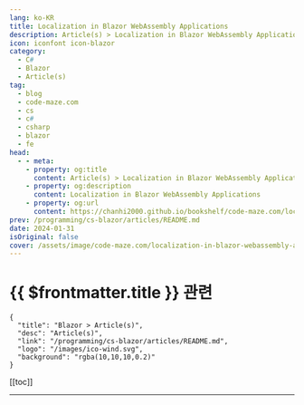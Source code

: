 ```yaml
---
lang: ko-KR
title: Localization in Blazor WebAssembly Applications
description: Article(s) > Localization in Blazor WebAssembly Applications
icon: iconfont icon-blazor
category: 
  - C#
  - Blazor
  - Article(s)
tag: 
  - blog
  - code-maze.com
  - cs
  - c#
  - csharp
  - blazor
  - fe
head:  
  - - meta:
    - property: og:title
      content: Article(s) > Localization in Blazor WebAssembly Applications
    - property: og:description
      content: Localization in Blazor WebAssembly Applications
    - property: og:url
      content: https://chanhi2000.github.io/bookshelf/code-maze.com/localization-in-blazor-webassembly-applications.html
prev: /programming/cs-blazor/articles/README.md
date: 2024-01-31
isOriginal: false
cover: /assets/image/code-maze.com/localization-in-blazor-webassembly-applications/banner.png
---
```


# {{ $frontmatter.title }} 관련

```component VPCard
{
  "title": "Blazor > Article(s)",
  "desc": "Article(s)",
  "link": "/programming/cs-blazor/articles/README.md",
  "logo": "/images/ico-wind.svg",
  "background": "rgba(10,10,10,0.2)"
}
```

[[toc]]

---

<SiteInfo
  name="Localization in Blazor WebAssembly Applications"
  desc="In this article we are going to learn how to implement Localization in Blazor WebAssembly applications, to support multi-language app."
  url="https://code-maze.com/localization-in-blazor-webassembly-applications/"
  logo="/assets/image/code-maze.com/favicon.png"
  preview="/assets/image/code-maze.com/localization-in-blazor-webassembly-applications/banner.png"/>

<!-- TODO: 작성 -->
